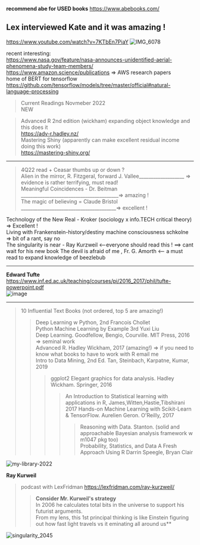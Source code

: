 **recommend abe for USED books** https://www.abebooks.com/

## Lex interviewed Kate and it was amazing !
https://www.youtube.com/watch?v=7KTbEn7PiaY
![IMG_6078](https://user-images.githubusercontent.com/59778456/202332163-9eca1c96-a19d-4809-bffd-1ec1535f8d61.jpg)

recent interesting:  
https://www.nasa.gov/feature/nasa-announces-unidentified-aerial-phenomena-study-team-members/  
https://www.amazon.science/publications       => AWS research papers  
home of BERT for tensorflow  
https://github.com/tensorflow/models/tree/master/official#natural-language-processing  


>Current Readings Novmeber 2022  
>NEW  

> Advanced R 2nd edition (wickham) expanding object knowledge and this does it  
> https://adv-r.hadley.nz/  
> Mastering Shiny (apparently can make excellent residual income doing this work)  
> https://mastering-shiny.org/  
-------------

> 4Q22 read + Ceasar thumbs up or down ?  
> Alien in the mirror, R. Fitzgeral, forward J. Vallee___________________ => evidence is rather terrifying, must read!  
> Meaningful Coincidences - Dr. Beitman  _________________________________________=> amazing !   
> The magic of believing = Claude Bristol ________________________________________=> excellent !  

Technology of the New Real - Kroker (sociology x info.TECH critical theory) => Excellent !  
Living with Frankenstein-history/destiny machine consciousness schkolne   => bit of a rant, say no  
The singularity is near - Ray Kurzweil <--everyone should read this ! ==> cant wait for his new book
The devil is afraid of me , Fr. G. Amorth <-- a must read to expand knowledge of beezlebub  

----------------


**Edward Tufte**  
https://www.inf.ed.ac.uk/teaching/courses/pi/2016_2017/phil/tufte-powerpoint.pdf  
![image](https://user-images.githubusercontent.com/59778456/201488986-2bc4873d-a9ff-47d0-9380-c039a3b3fb8c.png)


-----------------
> 10 Influential Text Books (not ordered, top 5 are amazing!)  
>> Deep Learning w Python, 2nd Francois Chollet  
>> Python Machine Learning by Example 3rd Yuxi Liu  
>> Deep Learning. Goodfellow, Bengio, Courville. MIT Press, 2016  => seminal work  
>> Advanced R. Hadley Wickham, 2017 (amazing!)  => if you need to know what books to have to work with R email me  
>> Intro to Data Mining, 2nd Ed. Tan, Steinbach, Karpatne, Kumar, 2019  
>>> ggplot2 Elegant graphics for data analysis. Hadley Wickham. Springer, 2016    
>>>> An Introduction to Statistical learning with applications in R, James,Witten,Hastie,Tibshirani 2017
>>>> Hands-on Machine Learning with Scikit-Learn & TensorFlow. Aurelien Geron. O'Reilly, 2017 
>>>>> Reasoning with Data. Stanton. (solid and approachable Bayesian analysis framework w m1047 pkg too)  
>>>>> Probability, Statistics, and Data A Fresh Approach Using R  Darrin Speegle, Bryan Clair  

![my-library-2022](https://user-images.githubusercontent.com/59778456/193679900-04ccd057-71b9-4d4b-9a72-f1d85842c3d5.jpg)

**Ray Kurweil**  
> podcast with LexFridman https://lexfridman.com/ray-kurzweil/  
>> **Consider Mr. Kurweil's strategy**  
>> In 2006 he calculates total bits in the universe to support his futurist arguments.  
>> From my lens, this 1st principal thinking is like Einstein figuring out how fast light travels vs it eminating all around us**  

![singularity_2045](https://user-images.githubusercontent.com/59778456/199331003-d078b3c8-7ebf-4693-93b4-18857c071630.JPG)
